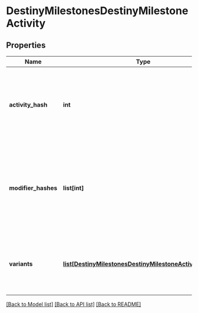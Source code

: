 # DestinyMilestonesDestinyMilestoneActivity

## Properties
Name | Type | Description | Notes
------------ | ------------- | ------------- | -------------
**activity_hash** | **int** | The hash of an arbitrarily chosen variant of this activity.  We&#39;ll go ahead andcall that the \&quot;canonical\&quot; activity, because if you&#39;re using this value you shouldonly use it for properties that are common across the variants: things like thename of the activity, it&#39;s location, etc...Use this hash to look up the DestinyActivityDefinition of this activity for rendering data. | [optional] 
**modifier_hashes** | **list[int]** | If the activity has modifiers, this will be the list of modifiers that all variantshave in common.  Perform lookups againstDestinyActivityModifierDefinition which defines the modifier being applied to getat the modifier data.Note that, in the DestiyActivityDefinition, you will see many more modifiers than thisbeing referred to: those are all *possible* modifiers for the activity, not the active ones.Use only the active ones to match what&#39;s really live. | [optional] 
**variants** | [**list[DestinyMilestonesDestinyMilestoneActivityVariant]**](DestinyMilestonesDestinyMilestoneActivityVariant.md) | If you want more than just name/location/etc... you&#39;re going to have to dig intoand show the variants of the conceptual activity.  These will differ in seeminglyarbitrary ways, like difficulty level and modifiers applied.  Show it in whateverway tickles your fancy. | [optional] 

[[Back to Model list]](../README.md#documentation-for-models) [[Back to API list]](../README.md#documentation-for-api-endpoints) [[Back to README]](../README.md)


